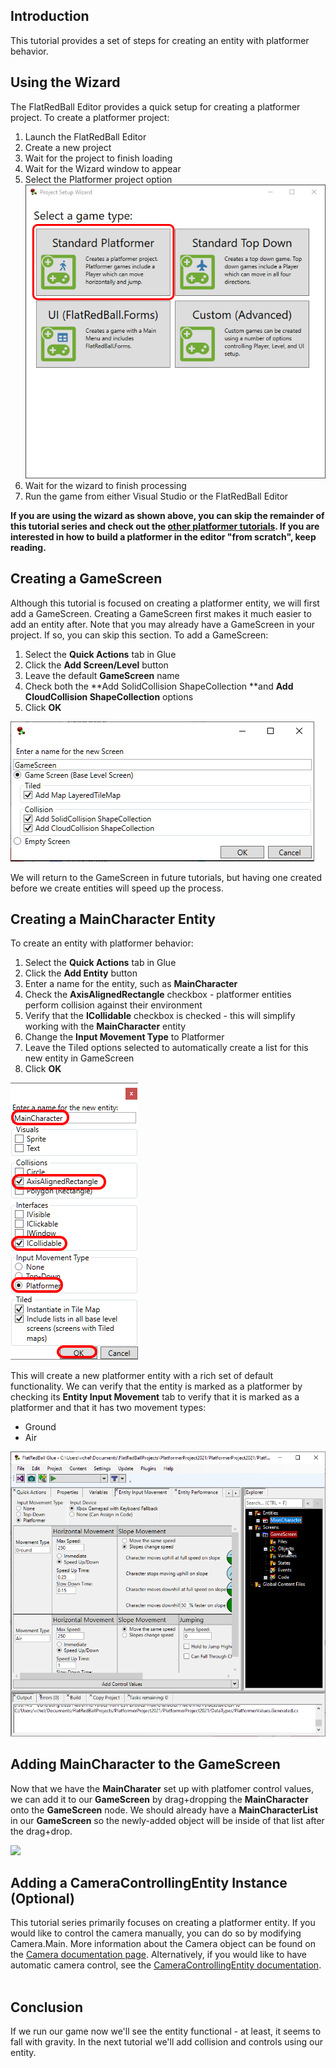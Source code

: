 ## Introduction

This tutorial provides a set of steps for creating an entity with platformer behavior.

## Using the Wizard

The FlatRedBall Editor provides a quick setup for creating a platformer project. To create a platformer project:

1.  Launch the FlatRedBall Editor
2.  Create a new project
3.  Wait for the project to finish loading
4.  Wait for the Wizard window to appear
5.  Select the Platformer project option ![](/media/2022-10-img_634748f242105.png)
6.  Wait for the wizard to finish processing
7.  Run the game from either Visual Studio or the FlatRedBall Editor

**If you are using the wizard as shown above, you can skip the remainder of this tutorial series and check out the [other platformer tutorials](/documentation/tutorials.md). If you are interested in how to build a platformer in the editor "from scratch", keep reading.**

## Creating a GameScreen

Although this tutorial is focused on creating a platformer entity, we will first add a GameScreen. Creating a GameScreen first makes it much easier to add an entity after. Note that you may already have a GameScreen in your project. If so, you can skip this section. To add a GameScreen:

1.  Select the **Quick Actions** tab in Glue
2.  Click the **Add Screen/Level** button
3.  Leave the default **GameScreen** name
4.  Check both the **Add SolidCollision ShapeCollection **and **Add CloudCollision ShapeCollection** options
5.  Click **OK**

![](/media/2021-02-img_6031e691c6b63.png)

We will return to the GameScreen in future tutorials, but having one created before we create entities will speed up the process.

## Creating a MainCharacter Entity

To create an entity with platformer behavior:

1.  Select the **Quick Actions** tab in Glue
2.  Click the **Add Entity** button
3.  Enter a name for the entity, such as **MainCharacter**
4.  Check the **AxisAlignedRectangle** checkbox - platformer entities perform collision against their environment
5.  Verify that the **ICollidable** checkbox is checked - this will simplify working with the **MainCharacter** entity
6.  Change the **Input Movement Type** to Platformer
7.  Leave the Tiled options selected to automatically create a list for this new entity in GameScreen
8.  Click **OK**

![](/media/2021-02-img_6031e7e167807.png)

This will create a new platformer entity with a rich set of default functionality. We can verify that the entity is marked as a platformer by checking its **Entity Input Movement** tab to verify that it is marked as a platformer and that it has two movement types:

-   Ground
-   Air

![](/media/2021-02-img_6031e8c27e4d7.png)

## Adding MainCharacter to the GameScreen

Now that we have the **MainCharater** set up with platfomer control values, we can add it to our **GameScreen** by drag+dropping the **MainCharacter** onto the **GameScreen** node. We should already have a **MainCharacterList** in our **GameScreen** so the newly-added object will be inside of that list after the drag+drop.

[![](/wp-content/uploads/2018/01/2021_February_20_220001.gif)](/wp-content/uploads/2018/01/2021_February_20_220001.gif)

## Adding a CameraControllingEntity Instance (Optional)

This tutorial series primarily focuses on creating a platformer entity. If you would like to control the camera manually, you can do so by modifying Camera.Main. More information about the Camera object can be found on the [Camera documentation page](/documentation/api/flatredball/flatredball-camera.md). Alternatively, if you would like to have automatic camera control, see the [CameraControllingEntity documentation](/documentation/api/flatredball/entities/cameracontrollingentity.md).  

## Conclusion

If we run our game now we'll see the entity functional - at least, it seems to fall with gravity. In the next tutorial we'll add collision and controls using our entity.
